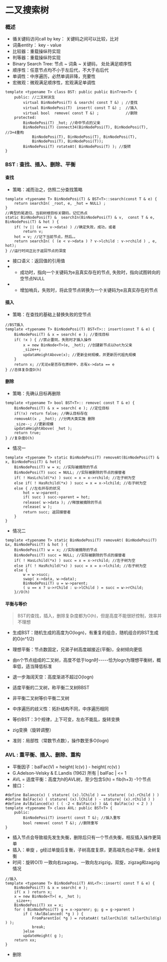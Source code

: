 # 二叉搜索树
### 概述
- 循关键码访问call by key： 关键码之间可以比较，比对
- 词条entity： key - value
- 比较器：重载操纵符实现
- 判等器：重载操纵符实现
- Binary Search Tree: 节点 ~ 词条 ~ 关键码， 处处满足顺序性
- 顺序性：任意节点均不小于左后代，不大于右后代
- 单调性：中序遍历，必然单调非降，充要性
- 宏微观：微观满足顺序性，宏观满足单调性

```
template <typename T> class BST: public public BinTree<T> {
	public: //二叉树派生
		virtual BinNodePosi(T) & search( const T &) ; //查找
		virtual BinNodePosi(T)  insert( const T &) ;  //插入
		virtual bool  remove( const T &) ;			  //删除
	protected:
		BinNodePosi(T) _hot; //命中节点的父亲
		BinNodePosi(T) connect34(BinNodePosi(T), BinNodePosi(T),  //3+4重构
			BinNodePosi(T), BinNodePosi(T), BinNodePosi(T), 
			BinNodePosi(T), BinNodePosi(T));
		BinNodePosi(T) rotateAt( BinNodePosi(T) ); //旋转
}
```
### BST : 查找、插入、删除、平衡
#### 查找
- 策略：减而治之，仿照二分查找策略

```
template <typename T> BinNodePosi(T) & BST<T>::search(const T & e) {
	return searchIn( _root, e, _hot = NULL) ;
}
//典型的尾递归，当前树根目标关键码，记忆热点
static BinNodePosi(T) &  searchIn(BinNodePosi(T) & v,  const T & e, BinNodePosi(T) & hot ) {
	if( !v || (e == v->data) ) //确定失败，成功，或者
		return v;
	hot = v; //记下当前节点，然后。。
	return searchIn( ( (e < v->data ) ? v->lchild : v->rchild ) , e, hot);
} //运行时间正比于返回节点的深度
```
- 接口语义：返回值的引用值
- - 成功时，指向一个关键码为e且真实存在的节点, 失败时，指向试图转向的空节点NULL
- - 增加哨兵，失败时，将此空节点转换为一个关键码为e且真实存在的节点

#### 插入
- 策略：在查找的基础上替换失败的空节点

```
//BST插入
template <typename T> BinNodePosi(T) BST<T>:: insert(const T & e) {
	BinNodePosi(T) & x = search( e ); //查找目标
	if( !x ) { //禁止雷同，失败时才插入操作
		x = new BinNode<T>(e, _hot); //创建新节点以hot为父亲
		_size++;
		updataHeightAbove(x); //更新全树规模，并更新历代祖先规模
	}
	return x; //无论e是否存在原树中，总有x->data == e
} //总体复杂度O(h)
```
#### 删除
- 策略：先确认目标再删除
```
template <typename T> bool BST<T>:: remove( const T & e) {
	BinNodePosi(T) & x = search( e ); //定位目标
	if(!x) return false; //确认目标存在
	removeAt(x , _hot); //分两大类实施 删除
	_size--; //更新规模
	updataHeightAbove( _hot );
	return true;
} //复杂度O(h)
```
- 情况一

```
template <typename T> static BinNodePosi(T) removeAt(BinNodePosi(T) & x, BinNodePosi(T) & hot){
	BinNodePosi(T) w = x; //实际被摘除的节点
	BinNodePosi(T) succ = NULL; //实际被删除的节点的接替者
	if( ! HasLchild(*x) ) succ = x = x->rchild; //左子树为空
	else if( ! HasRchild(*x) ) succ = x = x->lchild; //右子树为空
	else { //左右并存的状况
		hot = w->parent;
		if( succ ) succ->parent = hot;
		release( w->data ); //释放被摘除的节点
		release( w );
		return succ; 返回接替者
	}
}
```
- 情况二

```
template <typename T> static BinNodePosi(T) removeAt( BinNodePosi(T) &x, BinNodePosi(T) & hot ) {
	BinNodePosi(T) w = x; //实际被摘除的节点
	BinNodePosi(T) succ = NULL; //实际被删除的节点的接替者
	if( ! HasLchild(*x) ) succ = x = x->rchild; //左子树为空
	else if( ! HasRchild(*x) ) succ = x = x->lchild; //右子树为空
	else {
		w = w->succ;
		swap( x->data, w->data);
		BinNodePosi(T) u = w->parent;
		( u == x ? u->rChild : u->lChild ) = succ = w->rChild;
	}//O(h)
```
#### 平衡与等价
> BST的查找，插入，删除复杂度都为O(h)，但是高度不能很好控制，效率并不理想

- 生成BST：随机生成的高度为O(logn)，有重复的组合，随机组合的BST生成的O(n^1/2)
- 理想平衡：节点数固定，兄弟子树高度越接近(平衡)，全树倾向更低
- 由n个节点组成的二叉树，高度不低于logn时-----恰为logn为理想平衡树，概率低，适当降低标准
- 退一步海阔天空：高度渐进不超过O(logn)
- 适度平衡的二叉树，称平衡二叉树BBST

- 非平衡二叉树等价平衡二叉树
- 中序遍历的歧义性：拓扑结构不同，中序遍历相同
- 等价BST：3个规律，上下可变，左右不能乱，旋转变换
- zig变换（旋转调整）
- 准则：局部性（常数节点数），操作数至多O(logn)

### AVL : 重平衡、插入、删除、重构
- 平衡因子：balFac(V) = height( lc(v) ) - height( rc(v) )
- G.Adelson-Velsky & E.Landis (1962) 所有 | balFac | <= 1
- AVL = 适度平衡：高度为h的AVL树，至少包含S(h) = fib(h+3) -1个节点
- 接口：
```
#define Balance(x) ( stature( (x).lChild ) == stature( (x).rChild ) )
#define BalFac(x) ( stature( (x).lChild ) - stature( (x).rChild ) )
#define AvlBalanced(x) ( ( -2 < BalFac(x) ) && ( BalFac(x) < 2 ) )
template <typename T> class AVL: public BST<T> {
	public:
		BinNodePosi(T) insert( const T &); //插入重写
		bool remove( const T &); //删除重写
}
```

- 插入节点会导致祖先发生失衡，删除后只有一个节点失衡，相反插入操作更简单
- 插入：单旋 ，g经过单旋后复衡，子树高度复原，更高祖先也必平衡，全树复衡
- 时间：旋转O(1) 一致向右zagzag，一致向左zigzig，双旋，zigzag和zagzig情况

```
//插入
template <typename T> BinNodePosi(T) AVL<T>::insert( const T & e) {
	BinNodePosi(T) & x = search( e ); 
	if( x ) return x;
	x = new BinNode<T>( e, _hot );
	_size++;
	BinNodePosi(T) xx = x;
	for ( BinNodePosi(T) g = x->parenr; g; g = g->parent )
		if ( !AvlBalanced( *g ) ) {
			FromParentIo( *g ) = rotateAt( tallerChild( tallerChild(g) ) );
			break;
		}else
		updateHeight( g );
	return xx;
}
```
- 删除

